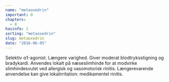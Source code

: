 ```yaml
---
name: "metaoxedrin"
important: 0
chapters:
  - 8
hasinfo: 1
sorting: "metaoxedrin"
slug: metaoxedrin
date: "2016-06-05"
---
```


Selektiv α1-agonist. Længere varighed. Giver moderat blodtryksstigning og
bradykardi. Anvendes lokalt på næseslimhinde for at modvirke slimhindesvulst ved
allergisk og vasomotorisk rinitis. Længerevarende anvendelse kan give
lokalirritation: medikamentel rinitis.
